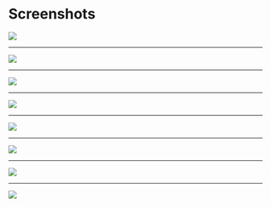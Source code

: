 # Screenshots
<img src="https://raw.githubusercontent.com/kubero-dev/kubero/main/docs/screenshots/pipelinelist.png" />

---

<img src="https://raw.githubusercontent.com/kubero-dev/kubero/main/docs/screenshots/pipeline.png" />

---

<img src="https://raw.githubusercontent.com/kubero-dev/kubero/main/docs/screenshots/logs.png" />

---

<img src="https://raw.githubusercontent.com/kubero-dev/kubero/main/docs/screenshots/appoverview.png" />

---

<img src="https://raw.githubusercontent.com/kubero-dev/kubero/main/docs/screenshots/app.png" />

---

<img src="https://raw.githubusercontent.com/kubero-dev/kubero/main/docs/screenshots/addons.png" />

---

<img src="https://raw.githubusercontent.com/kubero-dev/kubero/main/docs/screenshots/login.png" />

---

<img src="https://raw.githubusercontent.com/kubero-dev/kubero/main/docs/screenshots/cli.png" />